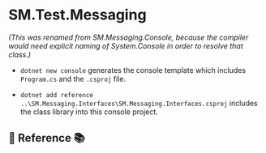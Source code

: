 # SM.Test.Messaging

*(This was renamed from SM.Messaging.Console, because the compiler would need explicit naming of System.Console in order to resolve that class.)*

* `dotnet new console` generates the console template which includes `Program.cs` and the `.csproj` file.

* `dotnet add reference ..\SM.Messaging.Interfaces\SM.Messaging.Interfaces.csproj` includes the class library into this console project.

## :book: Reference :books: